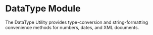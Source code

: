 DataType Module
===============

The DataType Utility provides type-conversion and string-formatting convenience methods for numbers, dates, and XML documents.